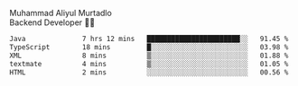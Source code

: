 Muhammad Aliyul Murtadlo
<br>
Backend Developer 👨‍💻
<br>
<!--START_SECTION:waka-->

```txt
Java              7 hrs 12 mins   ███████████████████████░░   91.45 %
TypeScript        18 mins         █░░░░░░░░░░░░░░░░░░░░░░░░   03.98 %
XML               8 mins          ▒░░░░░░░░░░░░░░░░░░░░░░░░   01.88 %
textmate          4 mins          ▒░░░░░░░░░░░░░░░░░░░░░░░░   01.05 %
HTML              2 mins          ░░░░░░░░░░░░░░░░░░░░░░░░░   00.56 %
```

<!--END_SECTION:waka-->
